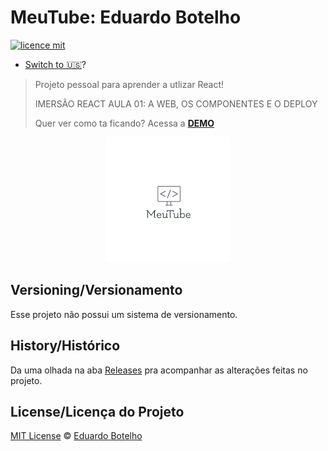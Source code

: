 # MeuTube: Eduardo Botelho


[![licence mit](https://img.shields.io/badge/licence-MIT-blue.svg)](https://github.com/afonsopacifer/open-source-boilerplate/blob/master/LICENSE.md)

- [Switch to 🇺🇸](./_docs/README_en-us.md)?

> Projeto pessoal para aprender a utlizar React!
> 
> IMERSÃO REACT AULA 01: A WEB, OS COMPONENTES E O DEPLOY
> 
> Quer ver como ta ficando? Acessa a [**DEMO**](https://meutube.vercel.app/)

<p align="center">
  <img alt="Logo do projeto" src="./_docs/logo-meutube.png" />
</p>

## Versioning/Versionamento

Esse projeto não possui um sistema de versionamento.

## History/Histórico
Da uma olhada na aba [Releases](https://github.com/dubotelho85/meutube/releases) pra acompanhar as alterações feitas no projeto.

## License/Licença do Projeto
[MIT License](./LICENSE.md) © [Eduardo Botelho](https://www.linkedin.com/in/eduardo-botelho-40748555/)

